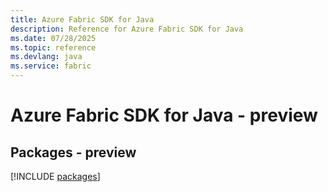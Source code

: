```yaml
---
title: Azure Fabric SDK for Java
description: Reference for Azure Fabric SDK for Java
ms.date: 07/28/2025
ms.topic: reference
ms.devlang: java
ms.service: fabric
---
```

# Azure Fabric SDK for Java - preview
## Packages - preview
[!INCLUDE [packages](fabric-index.md)]